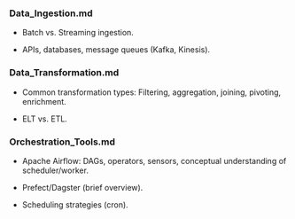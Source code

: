 ### Data_Ingestion.md

- Batch vs. Streaming ingestion.

- APIs, databases, message queues (Kafka, Kinesis).

### Data_Transformation.md

- Common transformation types: Filtering, aggregation, joining, pivoting, enrichment.

- ELT vs. ETL.

### Orchestration_Tools.md

- Apache Airflow: DAGs, operators, sensors, conceptual understanding of scheduler/worker.

- Prefect/Dagster (brief overview).

- Scheduling strategies (cron).